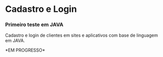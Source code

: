# Cadastro e Login
<h3>Primeiro teste em JAVA</h3>
<p>Cadastro e login de clientes em sites e aplicativos com base de linguagem em JAVA.</p>
*EM PROGRESSO*
